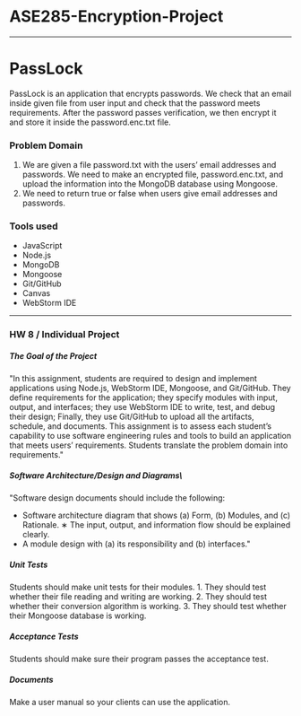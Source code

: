 # ASE285-Encryption-Project

---
# PassLock
PassLock is an application that encrypts passwords. We check that an email inside given file from user input 
and check that the password meets requirements. After the password passes verification, we then
encrypt it and store it inside the password.enc.txt file.

### Problem Domain
1. We are given a file password.txt with the users’ email addresses and
passwords. We need to make an encrypted file, password.enc.txt, and
upload the information into the MongoDB database using Mongoose.
2. We need to return true or false when users give email addresses and
   passwords.

### Tools used
* JavaScript
* Node.js
* MongoDB
* Mongoose
* Git/GitHub
* Canvas
* WebStorm IDE

---
### HW 8 / Individual Project

##### The Goal of the Project
"In this assignment, students are required to design and implement applications
using Node.js, WebStorm IDE, Mongoose, and Git/GitHub. They define requirements for the application; they specify modules with input, output, and
interfaces; they use WebStorm IDE to write, test, and debug their design; Finally,
they use Git/GitHub to upload all the artifacts, schedule, and documents.
This assignment is to assess each student’s capability to use software engineering
rules and tools to build an application that meets users’ requirements. Students translate the problem domain into requirements."

##### Software Architecture/Design and Diagrams\
"Software design documents should include the following:
* Software architecture diagram that shows (a) Form, (b) Modules, and
(c) Rationale.
∗ The input, output, and information flow should be explained
clearly.
* A module design with (a) its responsibility and (b) interfaces."

##### Unit Tests
Students should make unit tests for their modules. 1. They should test whether
their file reading and writing are working. 2. They should test whether their
conversion algorithm is working. 3. They should test whether their Mongoose
database is working.

##### Acceptance Tests
Students should make sure their program passes the acceptance test. 

##### Documents
Make a user manual so your clients can use the application.
